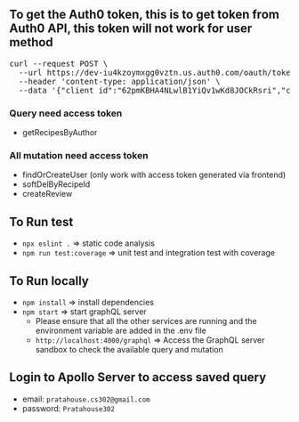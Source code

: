 ## To get the Auth0 token, this is to get token from Auth0 API, this token will not work for user method
<pre>
curl --request POST \
  --url https://dev-iu4kzoymxgg0vztn.us.auth0.com/oauth/token \
  --header 'content-type: application/json' \
  --data '{"client_id":"62pmKBHA4NLwlB1YiQv1wKd8JOCkRsri","client_secret":"KShZHULodLIBFXQXBx3CospZQBxhqKyGeCNFLr1EnegfMakE4pNApgodOvcRsqhq","audience":"http://localhost:4000/","grant_type":"client_credentials"}'
</pre>
### Query need access token
- getRecipesByAuthor
### All mutation need access token
- findOrCreateUser (only work with access token generated via frontend)
- softDelByRecipeId
- createReview


## To Run test
- `npx eslint .` => static code analysis
- `npm run test:coverage` => unit test and integration test with coverage

## To Run locally
- `npm install` => install dependencies
- `npm start` => start graphQL server
  - Please ensure that all the other services are running and the environment variable are added in the .env file
  - `http://localhost:4000/graphql` => Access the GraphQL server sandbox to check the available query and mutation

## Login to Apollo Server to access saved query
- email: `pratahouse.cs302@gmail.com`
- password: `Pratahouse302`